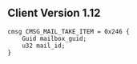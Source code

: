 ## Client Version 1.12

```rust,ignore
cmsg CMSG_MAIL_TAKE_ITEM = 0x246 {
    Guid mailbox_guid;    
    u32 mail_id;    
}

```
